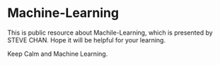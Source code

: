 # Machine-Learning

This is public resource about Machile-Learning, which is presented by STEVE CHAN. Hope it will be helpful for your learning.

Keep Calm and Machine Learning.
